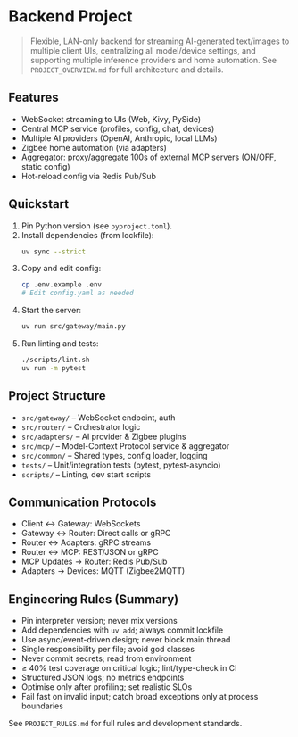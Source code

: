 
# Backend Project

> Flexible, LAN-only backend for streaming AI-generated text/images to multiple client UIs, centralizing all model/device settings, and supporting multiple inference providers and home automation. See `PROJECT_OVERVIEW.md` for full architecture and details.

## Features
- WebSocket streaming to UIs (Web, Kivy, PySide)
- Central MCP service (profiles, config, chat, devices)
- Multiple AI providers (OpenAI, Anthropic, local LLMs)
- Zigbee home automation (via adapters)
- Aggregator: proxy/aggregate 100s of external MCP servers (ON/OFF, static config)
- Hot-reload config via Redis Pub/Sub

## Quickstart
1. Pin Python version (see `pyproject.toml`).
2. Install dependencies (from lockfile):
   ```bash
   uv sync --strict
   ```
3. Copy and edit config:
   ```bash
   cp .env.example .env
   # Edit config.yaml as needed
   ```
4. Start the server:
   ```bash
   uv run src/gateway/main.py
   ```
5. Run linting and tests:
   ```bash
   ./scripts/lint.sh
   uv run -m pytest
   ```

## Project Structure
- `src/gateway/`   – WebSocket endpoint, auth
- `src/router/`    – Orchestrator logic
- `src/adapters/`  – AI provider & Zigbee plugins
- `src/mcp/`       – Model-Context Protocol service & aggregator
- `src/common/`    – Shared types, config loader, logging
- `tests/`         – Unit/integration tests (pytest, pytest-asyncio)
- `scripts/`       – Linting, dev start scripts

## Communication Protocols
- Client ↔ Gateway: WebSockets
- Gateway ↔ Router: Direct calls or gRPC
- Router ↔ Adapters: gRPC streams
- Router ↔ MCP: REST/JSON or gRPC
- MCP Updates → Router: Redis Pub/Sub
- Adapters → Devices: MQTT (Zigbee2MQTT)

## Engineering Rules (Summary)
- Pin interpreter version; never mix versions
- Add dependencies with `uv add`; always commit lockfile
- Use async/event-driven design; never block main thread
- Single responsibility per file; avoid god classes
- Never commit secrets; read from environment
- ≥ 40% test coverage on critical logic; lint/type-check in CI
- Structured JSON logs; no metrics endpoints
- Optimise only after profiling; set realistic SLOs
- Fail fast on invalid input; catch broad exceptions only at process boundaries

See `PROJECT_RULES.md` for full rules and development standards.

